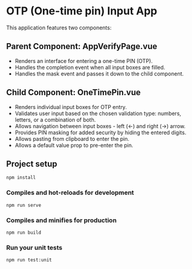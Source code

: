 # OTP (One-time pin) Input App

This application features two components:

## Parent Component: AppVerifyPage.vue

- Renders an interface for entering a one-time PIN (OTP).
- Handles the completion event when all input boxes are filled.
- Handles the mask event and passes it down to the child component.

## Child Component: OneTimePin.vue

- Renders individual input boxes for OTP entry.
- Validates user input based on the chosen validation type: numbers, letters, or a combination of both.
- Allows navigation between input boxes - left (←) and right (→) arrow.
- Provides PIN masking for added security by hiding the entered digits.
- Allows pasting from clipboard to enter the pin.
- Allows a default value prop to pre-enter the pin.

## Project setup

```
npm install
```

### Compiles and hot-reloads for development

```
npm run serve
```

### Compiles and minifies for production

```
npm run build
```

### Run your unit tests

```
npm run test:unit
```
